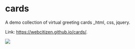 # cards
A demo collection of virtual greeting cards _html, css, jquery.

Link: https://webcitizen.github.io/cards/.

![](card2.png)
